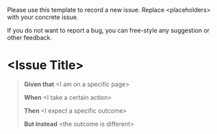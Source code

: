 Please use this template to record a new issue.
Replace \<placeholders> with your concrete issue.

If you do not want to report a bug, you can free-style any suggestion or other feedback.

# \<Issue Title>
> **Given that** \<I am on a specific page>
>
> **When** \<I take a certain action>
>
> **Then** \<I expect a specific outcome>
>
> **But instead** \<the outcome is different>
